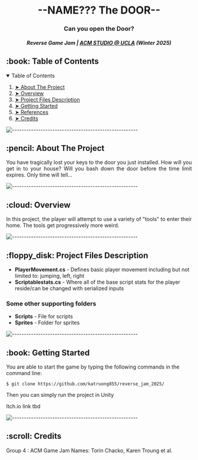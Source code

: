 
<h1 align="center"> --NAME??? The DOOR-- </h1>
<h3 align="center"> Can you open the Door? </h3>
<h5 align="center"> Reverse Game Jam | <a href="https://acm.cs.ucla.edu/committees#studio">ACM STUDIO @ UCLA</a> (Winter 2025) </h5>

<!-- TABLE OF CONTENTS -->
<h2 id="table-of-contents"> :book: Table of Contents</h2>

<details open="open">
  <summary>Table of Contents</summary>
  <ol>
    <li><a href="#about-the-project"> ➤ About The Project</a></li>
    <li><a href="#overview"> ➤ Overview</a></li>
    <li><a href="#project-files-description"> ➤ Project Files Description</a></li>
    <li><a href="#getting-started"> ➤ Getting Started</a></li>
    <li><a href="#references"> ➤ References</a></li>
    <li><a href="#credits"> ➤ Credits</a></li>
  </ol>
</details>

![-----------------------------------------------------](https://raw.githubusercontent.com/andreasbm/readme/master/assets/lines/rainbow.png)

<!-- ABOUT THE PROJECT -->
<h2 id="about-the-project"> :pencil: About The Project</h2>

<p align="justify"> 
  You have tragically lost your keys to the door you just installed. How will you get in to your house? Will you bash down the door before the time limit expires. Only time will tell...
</p>

![-----------------------------------------------------](https://raw.githubusercontent.com/andreasbm/readme/master/assets/lines/rainbow.png)

<!-- OVERVIEW -->
<h2 id="overview"> :cloud: Overview</h2>

<p align="justify"> 
  In this project, the player will attempt to use a variety of "tools" to enter their home. The tools get progressively more weird.
</p>

![-----------------------------------------------------](https://raw.githubusercontent.com/andreasbm/readme/master/assets/lines/rainbow.png)

<!-- PROJECT FILES DESCRIPTION -->
<h2 id="project-files-description"> :floppy_disk: Project Files Description</h2>

<ul>
  <li><b>PlayerMovement.cs</b> - Defines basic player movement including but not limited to: jumping, left, right</li>
  <li><b>Scriptablestats.cs</b> - Where all of the base script stats for the player reside/can be changed with serialized inputs</li>
</ul>

<h3>Some other supporting folders</h3>
<ul>
  <li><b>Scripts</b> - File for scripts</li>
  <li><b>Sprites</b> - Folder for sprites</li>
</ul>

![-----------------------------------------------------](https://raw.githubusercontent.com/andreasbm/readme/master/assets/lines/rainbow.png)
<!-- GETTING STARTED -->
<h2 id="getting-started"> :book: Getting Started</h2>

<p>You are able to start the game by typing the following commands in the command line:</p>
<pre><code>$ git clone https://github.com/katruong855/reverse_jam_2025/ </code></pre>

<p>Then you can simply run the project in Unity</p>

<p> Itch.io link tbd</p>

![-----------------------------------------------------](https://raw.githubusercontent.com/andreasbm/readme/master/assets/lines/rainbow.png)
<!-- CREDITS -->
<h2 id="credits"> :scroll: Credits</h2>

Group 4 : ACM Game Jam
Names: Torin Chacko, Karen Troung et al.
